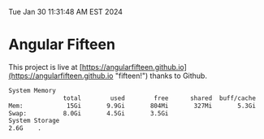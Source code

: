 Tue Jan 30 11:31:48 AM EST 2024

# Angular Fifteen


This project is live at [https://angularfifteen.github.io](https://angularfifteen.github.io "fifteen!") thanks to Github.

```bash
System Memory
               total        used        free      shared  buff/cache   available
Mem:            15Gi       9.9Gi       804Mi       327Mi       5.3Gi       5.4Gi
Swap:          8.0Gi       4.5Gi       3.5Gi
System Storage
2.6G	.
```
